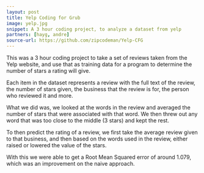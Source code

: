 ```yaml
---
layout: post
title: Yelp Coding for Grub
image: yelp.jpg
snippet: A 3 hour coding project, to analyze a dataset from yelp
partners: [hayg, andre]
source-url: https://github.com/zipcodeman/Yelp-CFG
---
```


This was a 3 hour coding project to take a set of reviews taken from the Yelp
website, and use that as training data for a program to determine the number
of stars a rating will give. 

Each item in the dataset represents a review with the full text of the review,
the number of stars given, the business that the review is for, the person who
reviewed it and more. 

What we did was, we looked at the words in the review and averaged the number
of stars that were associated with that word. We then threw out any word that
was too close to the middle (3 stars) and kept the rest. 

To then predict the rating of a review, we first take the average review given
to that business, and then based on the words used in the review, either raised
or lowered the value of the stars. 

With this we were able to get a Root Mean Squared error of around 1.079, which
was an improvement on the naive approach. 

